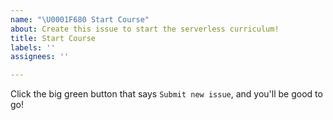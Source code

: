 ```yaml
---
name: "\U0001F680 Start Course"
about: Create this issue to start the serverless curriculum!
title: Start Course
labels: ''
assignees: ''

---
```


Click the big green button that says `Submit new issue`, and you'll be good to go!

